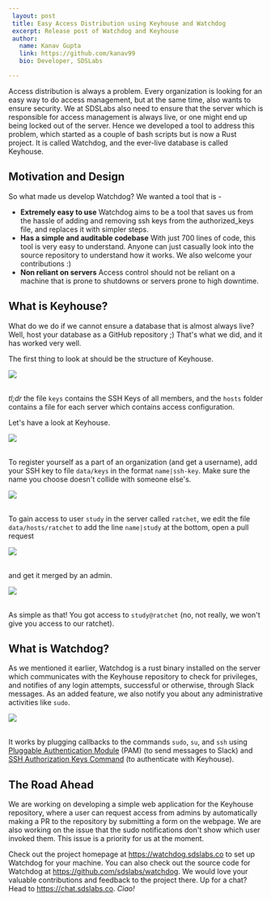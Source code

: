 ```yaml
---
 layout: post
 title: Easy Access Distribution using Keyhouse and Watchdog
 excerpt: Release post of Watchdog and Keyhouse
 author:
   name: Kanav Gupta
   link: https://github.com/kanav99
   bio: Developer, SDSLabs

---
```


Access distribution is always a problem. Every organization is looking for an easy way to do access management, but at the same time, also wants to ensure security. We at SDSLabs also need to ensure that the server which is responsible for access management is always live, or one might end up being locked out of the server. Hence we developed a tool to address this problem, which started as a couple of bash scripts but is now a Rust project. It is called Watchdog, and the ever-live database is called Keyhouse.

## Motivation and Design

So what made us develop Watchdog? We wanted a tool that is -
* __Extremely easy to use__
Watchdog aims to be a tool that saves us from the hassle of adding and removing ssh keys from the authorized_keys file, and replaces it with simpler steps.
* __Has a simple and auditable codebase__
With just 700 lines of code, this tool is very easy to understand. Anyone can just casually look into the source repository to understand how it works. We also welcome your contributions :)
* __Non reliant on servers__
Access control should not be reliant on a machine that is prone to shutdowns or servers prone to high downtime.

## What is Keyhouse?

What do we do if we cannot ensure a database that is almost always live? Well, host your database as a GitHub repository ;) That's what we did, and it has worked very well.

The first thing to look at should be the structure of Keyhouse. 

<kbd>
    <img src="https://i.imgur.com/5fZzVF4.png">
</kbd>
<br /><br />

*tl;dr* the file `keys` contains the SSH Keys of all members, and the `hosts` folder contains a file for each server which contains access configuration.

Let's have a look at Keyhouse.

<kbd>
<img src="https://i.imgur.com/Ms8cTCk.png">
</kbd>
<br /><br />
 
To register yourself as a part of an organization (and get a username), add your SSH key to file `data/keys` in the format `name|ssh-key`. Make sure the name you choose doesn't collide with someone else's.

<kbd>
<img src="https://i.imgur.com/bqLKtv1.png">
</kbd>
<br /><br />

To gain access to user `study` in the server called `ratchet`, we edit the file `data/hosts/ratchet` to add the line `name|study` at the bottom, open a pull request

<kbd>
<img src="https://i.imgur.com/0hI5j5W.png">
</kbd>
<br /><br />

 and get it merged by an admin.

<kbd>
<img src="https://i.imgur.com/Op5pz9E.png">
</kbd>
<br /><br />

As simple as that! You got access to `study@ratchet` (no, not really, we won't give you access to our ratchet).

## What is Watchdog?

As we mentioned it earlier, Watchdog is a rust binary installed on the server which communicates with the Keyhouse repository to check for privileges, and notifies of any login attempts, successful or otherwise, through Slack messages. As an added feature, we also notify you about any administrative activities like `sudo`.

<kbd>
<img src="https://i.imgur.com/XyEXwPS.png">
</kbd>
<br /><br />

It works by plugging callbacks to the commands `sudo`, `su`, and `ssh` using [Pluggable Authentication Module](https://access.redhat.com/documentation/en-us/red_hat_enterprise_linux/6/html/managing_smart_cards/pluggable_authentication_modules) (PAM) (to send messages to Slack) and [SSH Authorization Keys Command](https://blog.scalesec.com/just-in-time-ssh-provisioning-7b20d9736a07) (to authenticate with Keyhouse).

## The Road Ahead

We are working on developing a simple web application for the Keyhouse repository, where a user can request access from admins by automatically making a PR to the repository by submitting a form on the webpage.
We are also working on the issue that the sudo notifications don't show which user invoked them. This issue is a priority for us at the moment.

Check out the project homepage at https://watchdog.sdslabs.co to set up Watchdog for your machine. You can also check out the source code for Watchdog at https://github.com/sdslabs/watchdog. We would love your valuable contributions and feedback to the project there. Up for a chat? Head to https://chat.sdslabs.co. *Ciao!*
